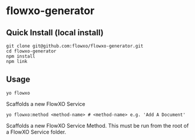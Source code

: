 flowxo-generator
================

## Quick Install (local install)
```
git clone git@github.com:flowxo/flowxo-generator.git
cd flowxo-generator
npm install
npm link
```

## Usage
```
yo flowxo
```
Scaffolds a new FlowXO Service

```
yo flowxo:method <method-name> # <method-name> e.g. 'Add A Document'
```
Scaffolds a new FlowXO Service Method. This must be run from the root of a FlowXO Service folder.

